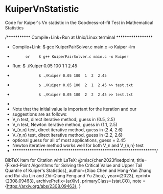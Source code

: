 # KuiperVnStatistic
Code for Kuiper's Vn statistic in the Goodness-of-fit Test in Mathematical Statistics 

/*********** Compile+Link+Run at Unix/Linux terminal *****************
 * Compile+Link:   $ gcc KuiperPairSolver.c main.c -o Kuiper -lm
 *           or    $ g++ KuiperPairSolver.c main.c -o Kuiper
 * Run:            $ ./Kuiper 0.05 100  1  1  2.45
 *                 $ ./Kuiper 0.05 100  1  2  2.45 
 *                 $ ./Kuiper 0.05 100  2  1  2.45 >> test.txt
 *                 $ ./Kuiper 0.05 100  2  2  2.45 >> test.txt
 * 
 * Note that the initial value is important for the iteration and our
 * suggestions are as follows:
 *    V_n test, direct iterative method, guess in (0.5, 2.5)
 *    V_n test, Newton iterative method, guess in (1.1, 2.5)
 *    V_{n,n} test, direct iterative method, guess in (2.4, 2.6)
 *    V_{n,n} test, direct iterative method, guess in (2.2, 2.6)
 *  optional guess for all of most applications, guess = 2.45
 *  Newton iterative method works well for both V_n and V_{n,n} test  
 * *******************************************************************/

BibTeX Item for Citation with LaTeX:
@misc{chen2023fixedpoint,
      title={Fixed-Point Algorithms for Solving the Critical Value and Upper Tail Quantile of Kuiper's Statistics}, 
      author={Xiao Chen and Hong-Yan Zhang and Rui-Jia Lin and Zhi-Qiang Feng and Yu Zhou},
      year={2023},
      eprint={2308.09463},
      archivePrefix={arXiv},
      primaryClass={stat.CO},
      note = {https://arxiv.org/abs/2308.09463},
}
